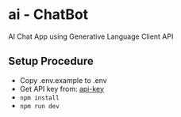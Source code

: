 # ai - ChatBot

AI Chat App using Generative Language Client API

## Setup Procedure

- Copy .env.example to .env
- Get API key from: [api-key](https://aistudio.google.com/app/apikey)
- `npm install`
- `npm run dev`
